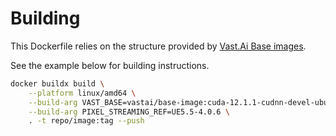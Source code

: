 # Building

This Dockerfile relies on the structure provided by [Vast.Ai Base images](https://github.com/vast-ai/base-image).

See the example below for building instructions.

```bash
docker buildx build \
    --platform linux/amd64 \
    --build-arg VAST_BASE=vastai/base-image:cuda-12.1.1-cudnn-devel-ubuntu22.04 \
    --build-arg PIXEL_STREAMING_REF=UE5.5-4.0.6 \
    . -t repo/image:tag --push
```
